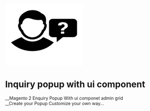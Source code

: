 <img src="https://github.com/shibinvr3/Enquiry_Popup/blob/master/noun_inquiry_545046.png" width="250" height="200" />

# Inquiry popup with ui component
__Magento 2 Enquiry Popup With ui componet admin grid </br>
__Create your Popup Customize your own way...
